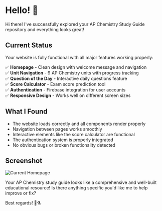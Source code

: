# Hello! 👋

Hi there! I've successfully explored your AP Chemistry Study Guide repository and everything looks great!

## Current Status
Your website is fully functional with all major features working properly:

✅ **Homepage** - Clean design with welcome message and navigation  
✅ **Unit Navigation** - 9 AP Chemistry units with progress tracking  
✅ **Question of the Day** - Interactive daily questions feature  
✅ **Score Calculator** - Exam score prediction tool  
✅ **Authentication** - Firebase integration for user accounts  
✅ **Responsive Design** - Works well on different screen sizes  

## What I Found
- The website loads correctly and all components render properly
- Navigation between pages works smoothly
- Interactive elements like the score calculator are functional
- The authentication system is properly integrated
- No obvious bugs or broken functionality detected

## Screenshot
![Current Homepage](https://github.com/user-attachments/assets/8b9a9567-6f4c-4639-b4fa-ce5302a35bc8)

Your AP Chemistry study guide looks like a comprehensive and well-built educational resource! Is there anything specific you'd like me to help improve or fix?

Best regards! 🧪⚗️